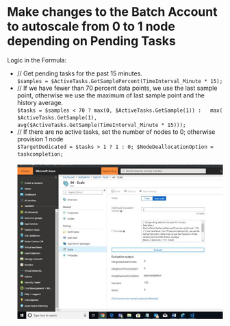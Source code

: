 # Make changes to the Batch Account to autoscale from 0 to 1 node depending on Pending Tasks
Logic in the Formula: <br>

* // Get pending tasks for the past 15 minutes. <br>
`$samples = $ActiveTasks.GetSamplePercent(TimeInterval_Minute * 15);` <br>
* // If we have fewer than 70 percent data points, we use the last sample point, otherwise we use the maximum of last sample point and the history average. <br> 
`$tasks = $samples < 70 ? max(0, $ActiveTasks.GetSample(1)) :  
max( $ActiveTasks.GetSample(1), avg($ActiveTasks.GetSample(TimeInterval_Minute * 15)));` <br> 
* // If there are no active tasks, set the number of nodes to 0; otherwise provision 1 node <br> 
`$TargetDedicated = $tasks > 1 ? 1 : 0; $NodeDeallocationOption = taskcompletion; 
`
<br /><br />
![batch account autoscale](./autoscaling.jpg)